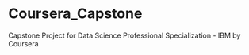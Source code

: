 # Coursera_Capstone
Capstone Project for Data Science Professional Specialization - IBM by Coursera
